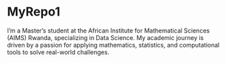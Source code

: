 # MyRepo1
I’m a Master’s student at the African Institute for Mathematical Sciences (AIMS) Rwanda, specializing in Data Science. My academic journey is driven by a passion for applying mathematics, statistics, and computational tools to solve real-world challenges. 
